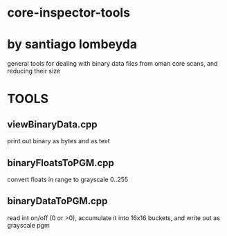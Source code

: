 # core-inspector-tools
# by santiago lombeyda

general tools for dealing with binary data files from oman core scans, and reducing their size



TOOLS
========================================



viewBinaryData.cpp
----------------------------------------
print out binary as bytes and as text

binaryFloatsToPGM.cpp
----------------------------------------
convert floats in range to grayscale 0..255

binaryDataToPGM.cpp
----------------------------------------
read int on/off (0 or >0), accumulate it into 16x16 buckets, and write out as grayscale pgm

